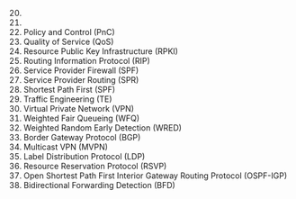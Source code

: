 


20. 
21. 
22. Policy and Control (PnC)
23. Quality of Service (QoS)
24. Resource Public Key Infrastructure (RPKI)
25. Routing Information Protocol (RIP)
26. Service Provider Firewall (SPF)
27. Service Provider Routing (SPR)
28. Shortest Path First (SPF)
29. Traffic Engineering (TE)
30. Virtual Private Network (VPN)
31. Weighted Fair Queueing (WFQ)
32. Weighted Random Early Detection (WRED)
33. Border Gateway Protocol (BGP)
34. Multicast VPN (MVPN)
35. Label Distribution Protocol (LDP)
36. Resource Reservation Protocol (RSVP)
37. Open Shortest Path First Interior Gateway Routing Protocol (OSPF-IGP)
38. Bidirectional Forwarding Detection (BFD)

